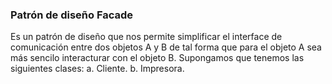 ### Patrón de diseño Facade
Es un patrón de diseño que nos permite simplificar el interface de comunicación entre dos objetos A y B de tal forma que
para el objeto A sea más sencilo interacturar con el objeto B. Supongamos que tenemos las siguientes clases:
a. Cliente.
b. Impresora.
